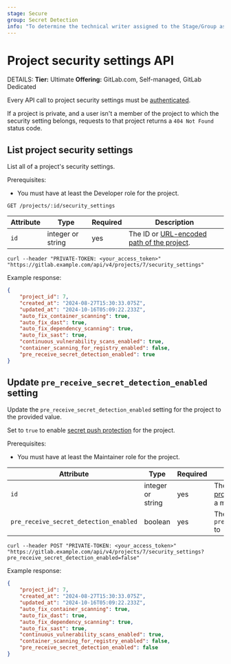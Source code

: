 ```yaml
---
stage: Secure
group: Secret Detection
info: "To determine the technical writer assigned to the Stage/Group associated with this page, see https://handbook.gitlab.com/handbook/product/ux/technical-writing/#assignments"
---
```


# Project security settings API

DETAILS:
**Tier:** Ultimate
**Offering:** GitLab.com, Self-managed, GitLab Dedicated

Every API call to project security settings must be [authenticated](rest/authentication.md).

If a project is private, and a user isn't a member of the project to which the security setting
belongs, requests to that project returns a `404 Not Found` status code.

## List project security settings

List all of a project's security settings.

Prerequisites:

- You must have at least the Developer role for the project.

```plaintext
GET /projects/:id/security_settings
```

| Attribute     | Type           | Required | Description                                                                                                                                                                 |
| ------------- | -------------- | -------- | ----------------------------------------------------------------------------------------------------------------------------------------------------------------------------|
| `id`          | integer or string | yes      | The ID or [URL-encoded path of the project](rest/index.md#namespaced-paths).                                                            |

```shell
curl --header "PRIVATE-TOKEN: <your_access_token>" "https://gitlab.example.com/api/v4/projects/7/security_settings"
```

Example response:

```json
{
    "project_id": 7,
    "created_at": "2024-08-27T15:30:33.075Z",
    "updated_at": "2024-10-16T05:09:22.233Z",
    "auto_fix_container_scanning": true,
    "auto_fix_dast": true,
    "auto_fix_dependency_scanning": true,
    "auto_fix_sast": true,
    "continuous_vulnerability_scans_enabled": true,
    "container_scanning_for_registry_enabled": false,
    "pre_receive_secret_detection_enabled": true
}
```

## Update `pre_receive_secret_detection_enabled` setting

Update the `pre_receive_secret_detection_enabled` setting for the project to the provided value.

Set to `true` to enable [secret push protection](../user/application_security/secret_detection/secret_push_protection/index.md) for the project.

Prerequisites:

- You must have at least the Maintainer role for the project.

| Attribute           | Type              | Required   | Description                                                                                                                  |
| ------------------- | ----------------- | ---------- | -----------------------------------------------------------------------------------------------------------------------------|
| `id`                | integer or string | yes        | The ID or [URL-encoded path of the project](rest/index.md#namespaced-paths) which the authenticated user is a member of  |
| `pre_receive_secret_detection_enabled`        | boolean | yes        | The value to update `pre_receive_secret_detection_enabled` to  |

```shell
curl --header POST "PRIVATE-TOKEN: <your_access_token>" "https://gitlab.example.com/api/v4/projects/7/security_settings?pre_receive_secret_detection_enabled=false"
```

Example response:

```json
{
    "project_id": 7,
    "created_at": "2024-08-27T15:30:33.075Z",
    "updated_at": "2024-10-16T05:09:22.233Z",
    "auto_fix_container_scanning": true,
    "auto_fix_dast": true,
    "auto_fix_dependency_scanning": true,
    "auto_fix_sast": true,
    "continuous_vulnerability_scans_enabled": true,
    "container_scanning_for_registry_enabled": false,
    "pre_receive_secret_detection_enabled": false
}
```
